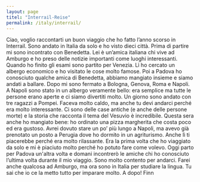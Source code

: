 ```yaml
---
layout: page
titel: "Interrail-Reise"
permalink: /italy/interrail/
---
```


Ciao,
voglio raccontarti un buon viaggio che ho fatto l’anno scorso in Interrail. Sono andato in Italia da solo e ho visto dieci città.
Prima di partire mi sono incontrato con Benedetta. Lei è un’amica italiana chi vive ad Amburgo e ho preso delle notizie importanti come luoghi interessanti. Quando ho finito gli esami sono partito per Venezia. Lì ho cercato un albergo economico e ho visitato le cose molto famose. Poi a Padova ho conosciuto qualche amica di Benedetta, abbiamo mangiato insieme e siamo andati a ballare. Dopo mi sono fermato a Bologna, Genova, Roma e Napoli. A Napoli sono stato in un albergo veramente bello: era semplice ma tutte le persone erano aperte e ci siamo divertiti molto. Un giorno sono andato con tre ragazzi a Pompei. Faceva molto caldo, ma anche tu devi andarci perché era molto interessante. Ci sono delle case antiche (e anche delle persone morte) e la storia che racconta il tema del Vesuvio è incredibile. Questa sera anche ho mangiato bene: ho ordinato una pizza margherita che costa poco ed era gustoso. Avrei dovuto stare un po’ più lungo a Napoli, ma avevo già prenotato un posto a Perugia dove ho dormito in un agriturismo. Anche lì ti piacerebbe perché era molto rilassante.
Era la prima volta che ho viaggiato da solo e mi è piaciuto molto perché ho potuto fare come volevo. Oggi parto per Padova un'altra volta e domani incontrerò le amiche chi ho conosciuto l’ultima volta durante il mio viaggio. Sono molto contento per andarci. Farei anche qualcosa ad Amburgo, ma ora sono in Italia per studiare la lingua. Tu sai che io ce la metto tutto per imparare molto.
A dopo!
Finn
